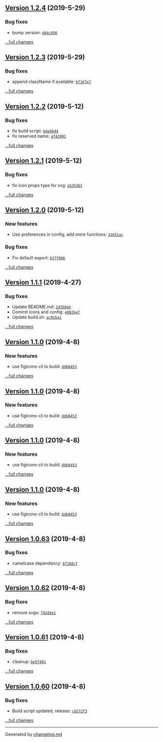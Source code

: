 ## [Version 1.2.4](https://github.com/Figicons/Figicons/releases/tag/v1.2.4) (2019-5-29)

### Bug fixes

- bump version: [`d84c856`](https://github.com/Figicons/Figicons/commit/d84c856)

[...full changes](https://github.com/Figicons/Figicons/compare/v1.2.3...v1.2.4)

## [Version 1.2.3](https://github.com/Figicons/Figicons/releases/tag/v1.2.3) (2019-5-29)

### Bug fixes

- append className if available: [`bf167e7`](https://github.com/Figicons/Figicons/commit/bf167e7)

[...full changes](https://github.com/Figicons/Figicons/compare/v1.2.2...v1.2.3)

## [Version 1.2.2](https://github.com/Figicons/Figicons/releases/tag/v1.2.2) (2019-5-12)

### Bug fixes

- fix build script: [`b4ebb44`](https://github.com/Figicons/Figicons/commit/b4ebb44)
- fix reserved name: [`af42091`](https://github.com/Figicons/Figicons/commit/af42091)

[...full changes](https://github.com/Figicons/Figicons/compare/v1.2.1...v1.2.2)

## [Version 1.2.1](https://github.com/Figicons/Figicons/releases/tag/v1.2.1) (2019-5-12)

### Bug fixes

- fix icon props type for svg: [`a5353bf`](https://github.com/Figicons/Figicons/commit/a5353bf)

[...full changes](https://github.com/Figicons/Figicons/compare/v1.2.0...v1.2.1)

## [Version 1.2.0](https://github.com/Figicons/Figicons/releases/tag/v1.2.0) (2019-5-12)

### New features

- Use preferences in config, add more functions: [`31651ac`](https://github.com/Figicons/Figicons/commit/31651ac)

### Bug fixes

- Fix default export: [`637f986`](https://github.com/Figicons/Figicons/commit/637f986)

[...full changes](https://github.com/Figicons/Figicons/compare/v1.1.2...v1.2.0)

## [Version 1.1.1](https://github.com/Figicons/Figicons/releases/tag/v1.1.1) (2019-4-27)

### Bug fixes

- Update README.md: [`2d358eb`](https://github.com/Figicons/Figicons/commit/2d358eb)
- Commit icons and config: [`e882be7`](https://github.com/Figicons/Figicons/commit/e882be7)
- Update build.sh: [`ac915a1`](https://github.com/Figicons/Figicons/commit/ac915a1)

[...full changes](https://github.com/Figicons/Figicons/compare/v1.1.0...v1.1.1)

## [Version 1.1.0](https://github.com/Figicons/Figicons/releases/tag/v1.1.0) (2019-4-8)

### New features

- use figicons-cli to build: [`ddb8453`](https://github.com/Figicons/Figicons/commit/ddb8453)

[...full changes](https://github.com/Figicons/Figicons/compare/v1.0.63...v1.1.0)

## [Version 1.1.0](https://github.com/Figicons/Figicons/releases/tag/v1.1.0) (2019-4-8)

### New features

- use figicons-cli to build: [`ddb8453`](https://github.com/Figicons/Figicons/commit/ddb8453)

[...full changes](https://github.com/Figicons/Figicons/compare/v1.0.63...v1.1.0)

## [Version 1.1.0](https://github.com/Figicons/Figicons/releases/tag/v1.1.0) (2019-4-8)

### New features

- use figicons-cli to build: [`ddb8453`](https://github.com/Figicons/Figicons/commit/ddb8453)

[...full changes](https://github.com/Figicons/Figicons/compare/v1.0.63...v1.1.0)

## [Version 1.1.0](https://github.com/Figicons/Figicons/releases/tag/v1.1.0) (2019-4-8)

### New features

- use figicons-cli to build: [`ddb8453`](https://github.com/Figicons/Figicons/commit/ddb8453)

[...full changes](https://github.com/Figicons/Figicons/compare/v1.0.63...v1.1.0)

## [Version 1.0.63](https://github.com/Figicons/Figicons/releases/tag/v1.0.63) (2019-4-8)

### Bug fixes

- camelcase dependency: [`b7168cf`](https://github.com/Figicons/Figicons/commit/b7168cf)

[...full changes](https://github.com/Figicons/Figicons/compare/v1.0.62...v1.0.63)

## [Version 1.0.62](https://github.com/Figicons/Figicons/releases/tag/v1.0.62) (2019-4-8)

### Bug fixes

- remove svgo: [`792d5e1`](https://github.com/Figicons/Figicons/commit/792d5e1)

[...full changes](https://github.com/Figicons/Figicons/compare/v1.0.61...v1.0.62)

## [Version 1.0.61](https://github.com/Figicons/Figicons/releases/tag/v1.0.61) (2019-4-8)

### Bug fixes

- cleanup: [`be5f491`](https://github.com/Figicons/Figicons/commit/be5f491)

[...full changes](https://github.com/Figicons/Figicons/compare/v1.0.60...v1.0.61)

## [Version 1.0.60](https://github.com/Figicons/Figicons/releases/tag/v1.0.60) (2019-4-8)

### Bug fixes

- Build script updated, release: [`cb272f3`](https://github.com/Figicons/Figicons/commit/cb272f3)

[...full changes](https://github.com/Figicons/Figicons/compare/v1.0.59...v1.0.60)


---

Generated by [changelog.md](https://github.com/egoist/changelog.md)
